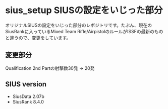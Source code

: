 # sius_setup SIUSの設定をいじった部分

オリジナルSIUSの設定をいじった部分のレポジトリです。たぶん、現在のSiusRankに入っているMixed Team Rifle/AirpistolのルールがISSFの最新のものと違うので、変更をしています。

## 変更部分

Qualification 2nd Partの射撃数30発 -> 20発

## SIUS version

* SiusData 2.07b
* SiusRank 8.4.0
